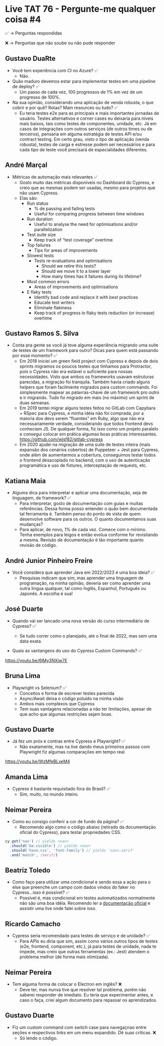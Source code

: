 # Live TAT 76 - Pergunte-me qualquer coisa #4

✅ -> Perguntas respondidas

❌ -> Perguntas que não soube ou não pude responder

## Gustavo DuaRte

- Você tem experiência com CI no Azure? ✅
    - Não.
- Quão maduro devemos estar para implementar testes em uma pipeline de deploy? ✅
    - Um passo de cada vez, 100 progressos de 1% em vez de um progresso de 100%.
- Na sua opinião, considerando uma aplicação de venda robusta, o que cobrir e por quê? Rotas? Main resources ou tudo? ✅
    - Eu teria testes e2e para as principais e mais importantes jornadas de usuário. Testes alternativos e corner cases eu deixaria para níveis mais baixos, tais como testes de componentes, unidade, etc. Já em casos de integrações com outros serviços (de outros times ou de terceiros), pensaria em alguma estratégia de testes API e/ou contract testing. Em certo grau, visto o tipo de aplicação (venda robusta), testes de carga e estresse podem ser necessários e para cada tipo de teste você precisará de especialidades diferentes.

## André Marçal

- Métricas de automação mais relevantes ✅
    - Gosto muito das métricas disponíveis no Dashboard do Cypress, e creio que as mesmas podem ser usadas, mesmo para projetos que não usam Cypress.
    - Elas são:
        - Run status
            - % de passing and failing tests
            - Useful for comparing progress between time windows
        - Run duration
            - Useful to analyse the need for optimisations and/or parallelization
        - Test suite size
            - Keep track of “test coverage” overtime
        - Top failures
            - Tips for areas of improvements
        - Slowest tests
            - Tests re-evaluations and optimisations
                - Should we retire this tests?
                - Should we move it to a lower layer
                - How many times has it failures during its lifetime?
        - Most common errors
            - Areas of improvements and optimisations
        - E flaky tests
            - Identify bad code and replace it with best practices
            - Educate test writers
            - Eliminate flakiness
            - Keep track of progress in flaky tests reduction (or increase) overtime

## Gustavo Ramos S. Silva

- Conta pra gente se você já teve alguma experiência migrando uma suíte de testes de um framework para outro? Dicas para quem está passando por esse momento? ✅
    - Em 2018 iniciei um green field project com Cypress e depois de dois sprints migramos os poucos testes que tínhamos para Protractor, pois o Cypress não era estável o suficiente para nossas necessidades. Visto que ambos os frameworks usavam estruturas parecidas, a migração foi tranquila. Também havia criado alguns helpers que foram facilmente migrados para custom commands. Foi simplesmente mapear as palavras-chave de um framework pro outro e ir migrando. Tudo foi migrado em mais (no máximo) um sprint de duas semanas.
    - Em 2019 tentei migrar alguns testes feitos no GitLab com Capybara + RSpec para Cypress, e minha idéia não foi comprada, por a maioria dos devs serem “fluentes” em Ruby, algo que não era necessariamente verdade, considerando que todos frontend devs conheciam JS. De qualquer forma, fiz isso como um projeto paralelo e consegui colocar em prática algumas boas práticas interessantes. https://github.com/wlsf82/gitlab-cypress
    - Em 2020 ajudei na migração de uma suite de testes inteira (mais expansão dos cenários cobertos) de Puppeteer + Jest para Cypress, onde além de aumentarmos a cobertura, conseguimos testar todos o frontend desacoplado no backend, com o uso de autenticação programática e uso de fixtures, interceptação de requests, etc.

## Katiana Maia

- Alguma dica para interpretar e aplicar uma documentação, seja de linguagem, de framework? ✅
    - Para interpretar, gosto de documentação com guias e muitas referências. Dessa forma posso entender o quão bem documentada tal ferramenta é. Também penso do ponto de vista de quem desenvolve software para os outros. O quanto documentamos suas mudanças?
    - Para aplicar, de novo, 1% de cada vez. Comece com o mínimo. Tenha exemplos para leigos e então evolua conforme for revisitando a mesma. Revisão de documentação é tão importante quanto revisão de código.

## André Junior Pinheiro Freire

- Você considera que aprender Java em 2022/2023 é uma boa ideia? ✅
    - Pesquisas indicam que sim, mas aprender uma linguagem de programação, na minha opinião, deveria ser como aprender uma outra lingua qualquer, tal como Inglês, Espanhol, Português ou Japonês. A escolha é sua!

## José Duarte

- Quando vai ser lancado uma nova versão do curso intermediário de Cypress? ✅
  - Se tudo correr como o planejado, até o final de 2022, mas sem uma data exata.

- Quais as vantangens do uso do Cypress Custom Commands? ✅

https://youtu.be/6lMy3NXjw7E

## Bruna Lima

- Playwright vs Selenium? ✅
  - Conceitos e forma de escrever testes parecida
  - Async/Await deixa o código poluído na minha visão
  - Ambos mais complexos que Cypress
  - Tem suas vantagens relacionadas a não ter limitações, apesar de que acho que algumas restrições sejam boas.

## Gustavo Duarte

- Já fez um prós e contras entre Cypress e Playwright? ✅
  - Não exatamente, mas na live dando meus primeiros passos com Playwright fiz algumas comparações em tempo real.

https://youtu.be/WzMfeBLxeM4

## Amanda Lima

- Cypress é bastante requisitado fora do Brasil? ✅
  - Sim, muito, no mundo inteiro.

## Neimar Pereira

- Como eu consigo conferir a cor de fundo da página? ✅
  - Recomendo algo como o código abaixo (retirado da documentação oficial do Cypress), para testar propriedades CSS.

```js
cy.get('nav') // yields <nav>
  .should('be.visible') // yields <nav>
  .should('have.css', 'font-family') // yields 'sans-serif'
  .and('match', /serif/)
```

## Beatriz Toledo

- Como faço para utilizar uma condicional e sendo essa a ação para o else que preenche um campo com dados vindos do faker no Cypress...isso é possível? ✅
  - Possível é, mas condicional em testes automatizados normalmente não são uma boa idéia. Recomendo ler a [documentação oficial](https://docs.cypress.io/guides/core-concepts/conditional-testing) e assistir uma live onde falei sobre isso.

## Ricardo Camacho

- Cypress seria recomendado para testes de serviço e de unidade? ✅
  - Para APIs eu diria que sim, assim como vários outros tipos de testes (e2e, frontend, component, etc.), já para testes de unidade, nada te impede, mas creio que outras ferramentas (ex.: Jest) atendem o problema melhor (de forma mais otimizada).

## Neimar Pereira

- Tem alguma forma de colocar o Electron em inglês? ❌
  - Deve ter, mas nunva tive que resolver tal problema, porém não saberei responder de imediato. Eu teria que experimentar antes, e caso o faça, criei algum documento para repassar os aprendizados.

## Gustavo Duarte

- Fiz um custom command com switch case para navegaçnao entre seções e respectivos links em um menu expandido. Dê suas críticas. ❌
  - Só lendo o código.
